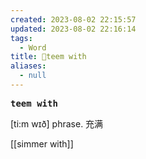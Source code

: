 ```yaml
---
created: 2023-08-02 22:15:57
updated: 2023-08-02 22:16:14
tags:
  - Word
title: 📖teem with
aliases:
  - null
---
```


<pre><strong>teem with</strong></pre>
[ti:m wɪð]
phrase. 充满

[[simmer with]]